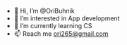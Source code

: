 - 👋 Hi, I’m @OriBuhnik
- 👀 I’m interested in App development
- 🌱 I’m currently learning CS
- 📫 Reach me ori265@gmail.com

<!---
OriBuhnik/OriBuhnik is a ✨ special ✨ repository because its `README.md` (this file) appears on your GitHub profile.
You can click the Preview link to take a look at your changes.
--->
